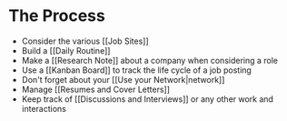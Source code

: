 # The Process
- Consider the various [[Job Sites]]
- Build a [[Daily Routine]]
- Make a [[Research Note]] about a company when considering a role
- Use a [[Kanban Board]] to track the life cycle of a job posting
- Don't forget about your [[Use your Network|network]]
- Manage [[Resumes and Cover Letters]]
- Keep track of [[Discussions and Interviews]] or any other work and interactions
